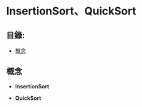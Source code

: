 InsertionSort、QuickSort
=============

目錄:
--------
* [概念](#概念)


概念
-----
* **InsertionSort**




* **QuickSort**
